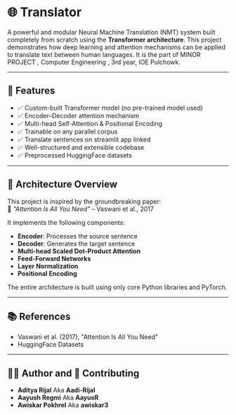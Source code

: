 # 🌐 Translator

A powerful and modular Neural Machine Translation (NMT) system built completely from scratch using the **Transformer architecture**. This project demonstrates how deep learning and attention mechanisms can be applied to translate text between human languages.
It is the part of MINOR PROJECT , Computer Engineering , 3rd year, IOE Pulchowk.

---

## 🚀 Features

- ✅ Custom-built Transformer model (no pre-trained model used)
- ✅ Encoder–Decoder attention mechanism
- ✅ Multi-head Self-Attention & Positional Encoding
- ✅ Trainable on any parallel corpus
- ✅ Translate sentences on streamlit app linked
- ✅ Well-structured and extensible codebase
- ✅ Preprocessed HuggingFace datasets

---

## 🧠 Architecture Overview

This project is inspired by the groundbreaking paper:  
📄 *"Attention Is All You Need"* – Vaswani et al., 2017

It implements the following components:

- **Encoder**: Processes the source sentence
- **Decoder**: Generates the target sentence
- **Multi-head Scaled Dot-Product Attention**
- **Feed-Forward Networks**
- **Layer Normalization**
- **Positional Encoding**

The entire architecture is built using only core Python libraries and PyTorch.

---

## 📚 References
- Vaswani et al. (2017), "Attention Is All You Need"
- HuggingFace Datasets

---

## 🧑‍💻 Author and 🤝 Contributing
- **Aditya Rijal** Aka **Aadi-Rijal**
- **Aayush Regmi** Aka **AayusR**
- **Awiskar Pokhrel** Aka **awiskar3**

